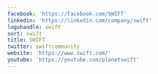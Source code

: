 ```yaml
---
facebook: 'https://facebook.com/SWIFT'
linkedin: 'https://linkedin.com/company/swift'
logohandle: swift
sort: swift
title: SWIFT
twitter: swiftcommunity
website: 'https://www.swift.com/'
youtube: 'https://youtube.com/planetswift'
---
```

